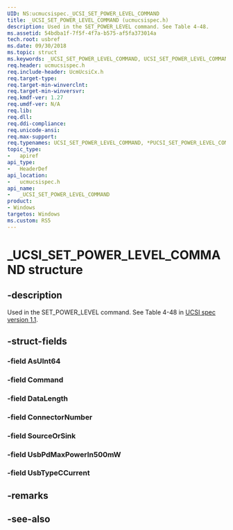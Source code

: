 ```yaml
---
UID: NS:ucmucsispec._UCSI_SET_POWER_LEVEL_COMMAND
title: _UCSI_SET_POWER_LEVEL_COMMAND (ucmucsispec.h)
description: Used in the SET_POWER_LEVEL command. See Table 4-48.
ms.assetid: 54bdba1f-7f5f-4f7a-b575-af5fa373014a
tech.root: usbref
ms.date: 09/30/2018
ms.topic: struct
ms.keywords: _UCSI_SET_POWER_LEVEL_COMMAND, UCSI_SET_POWER_LEVEL_COMMAND, *PUCSI_SET_POWER_LEVEL_COMMAND, 
req.header: ucmucsispec.h
req.include-header: UcmUcsiCx.h 
req.target-type:
req.target-min-winverclnt:
req.target-min-winversvr:
req.kmdf-ver: 1.27
req.umdf-ver: N/A
req.lib:
req.dll:
req.ddi-compliance:
req.unicode-ansi:
req.max-support:
req.typenames: UCSI_SET_POWER_LEVEL_COMMAND, *PUCSI_SET_POWER_LEVEL_COMMAND
topic_type: 
-	apiref
api_type: 
-	HeaderDef
api_location: 
-	ucmucsispec.h
api_name: 
-	_UCSI_SET_POWER_LEVEL_COMMAND
product:
- Windows
targetos: Windows
ms.custom: RS5
---
```


# _UCSI_SET_POWER_LEVEL_COMMAND structure

## -description
Used in the SET_POWER_LEVEL command. See Table 4-48 in [UCSI spec version 1.1](https://www.intel.com/content/dam/www/public/us/en/documents/technical-specifications/usb-type-c-ucsi-spec.pdf).

## -struct-fields

### -field AsUInt64
 
### -field Command
 
### -field DataLength
 
### -field ConnectorNumber
 
### -field SourceOrSink
 
### -field UsbPdMaxPowerIn500mW
 
### -field UsbTypeCCurrent
 

## -remarks

## -see-also
